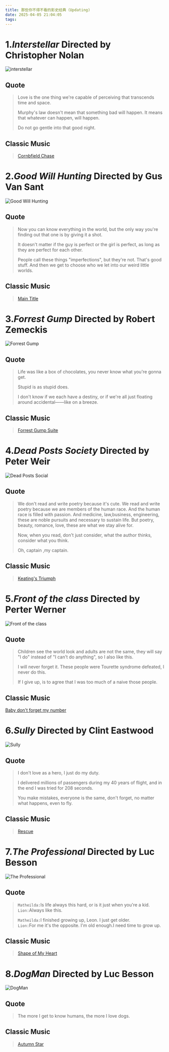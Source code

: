 ```yaml
---
title: 那些你不得不看的影史经典（Updating)
date: 2025-04-05 21:04:05
tags:
---
```

# 1.***Interstellar***  Directed by **Christopher** **Nolan**  
![interstellar](https://wallpapercave.com/wp/wp1817973.jpg)  
## Quote  
>Love is the one thing we're capable of perceiving that transcends time and space.
>
>Murphy's law doesn't mean that something bad will happen. It means that whatever can happen, will happen.
>
>Do not go gentle into that good night.  
## Classic Music
>[Cornbfield Chase](https://music.apple.com/cn/album/cornfield-chase/1533983552?i=1533984393)  

# 2.***Good Will Hunting***  Directed by **Gus Van Sant**  
![Good Will Hunting](https://pic1.zhimg.com/v2-760af3484b40d40724b4f5bf10579839_720w.jpg?source=172ae18b)
## Quote
>Now you can know everything in the world, but the only way you're finding out that one is by giving it a shot.
>
>It doesn't matter if the guy is perfect or the girl is perfect, as long as they are perfect for each other.
>
>People call these things "imperfections", but they're not. That's good stuff. And then we get to choose who we let into our weird little worlds.  
## Classic Music  
>[Main Title](https://music.apple.com/cn/album/main-title/1443513971?i=1443513977)  

# 3.***Forrest Gump***  Directed by **Robert Zemeckis**  
![Forrest Gump](https://pic3.zhimg.com/ff1d111d0417efb1446da9c9e882b247_r.jpg?source=1940ef5c)
## Quote
>Life was like a box of chocolates, you never know what you're gonna get.
>
>Stupid is as stupid does.
>
>I don't know if we each have a destiny, or if we're all just floating around accidental——like on a breeze.  
## Classic Music
>[Forrest Gump Suite](https://music.apple.com/cn/album/forrest-gump-suite/418556875?i=418557001)  

# 4.***Dead Posts Society***  Directed by **Peter Weir**  
![Dead Posts Social](https://ts1.tc.mm.bing.net/th/id/R-C.4fbbbb795ae1e64387822a2571883b8e?rik=2DGOrxJciy7kjg&riu=http%3a%2f%2fvorcdn.xiaodutv.com%2f1e3ece8b6bb3a814567d71df6e55ef28&ehk=9iXn7oCt0m1HVakvykPlM9G8FbQo97s0gnXisNIYYfQ%3d&risl=&pid=ImgRaw&r=0)  
## Quote  
>We don't read and write poetry because it's cute. We read and write poetry because we are members of the human race. And the human race is filled with passion. And medicine, law,business, engineering, these are noble pursuits and necessary to sustain life. But poetry, beauty, romance, love, these are what we stay alive for.
>
>Now, when you read, don't just consider, what the author thinks, consider what you think.
>
>Oh, captain ,my captain.  
## Classic Music  
>[Keating's Triumph](https://music.apple.com/cn/album/keatings-triumph-from-dead-poets-society/1666249478?i=1666249756)  

# 5.***Front of the class***  Directed by **Perter Werner**  
![Front of the class](https://ts1.tc.mm.bing.net/th/id/R-C.bc99b0f78396fe2a9960c5f813dfaf53?rik=AdhoSPMCRgG4Cw&riu=http%3a%2f%2fvorcdn.xiaodutv.com%2f3dd16c1abb1047adc39719ef239ce4f3&ehk=6N%2b1m96WNJ2yMdKWENM9qfSuPTgR7FSZqb62wWOqUzk%3d&risl=&pid=ImgRaw&r=0)  
## Quote  
>Children see the world look and adults are not the same, they will say "I do" instead of "I can't do anything", so I also like this.
>
>I will never forget it. These people were Tourette syndrome defeated, I never do this.
>
>If I give up, is to agree that I was too much of a naive those people.
## Classic Music
[Baby don't forget my number](https://music.apple.com/cn/album/baby-dont-forget-my-number/402419193?i=402419219)  

# 6.***Sully***  Directed by **Clint Eastwood**  
![Sully](https://so1.360tres.com/t0136a565d7257e09e1.jpg)  
## Quote  
>I don't love as a hero, I just do my duty.
>
>I delivered millions of passengers during my 40 years of flight, and in the end I was tried for 208 seconds.
>
>You make mistakes, everyone is the same, don't forget, no matter what happens, even to fly.
## Classic Music
>[Rescue](https://music.apple.com/cn/album/rescue/1440668623?i=1440669552)  

# 7.***The Professional***  Directed by **Luc Besson**  
![The Professional](https://ts1.tc.mm.bing.net/th/id/R-C.e55ec5d18ccc83ba7db68caae54f165f?rik=QnBBI7yneaT66w&riu=http%3a%2f%2fvorcdn.xiaodutv.com%2ff10eda6e82e7f389cde29a9a82611a77&ehk=RORWTTvCgE29p7UK7ilTL1TIxvPg70CRoVvWes9Rllc%3d&risl=&pid=ImgRaw&r=0)  
## Quote  
>`Matheilda:`Is life always this hard, or is it just when you're a kid.  
>`Lion:`Always like this.  
>  
>`Matheilda:`I finished growing up, Leon. I just get older.  
>`Lion:`For me it's the opposite. I'm old enough.I need time to grow up.  
## Classic Music  
>[Shape of My Heart](https://music.apple.com/cn/album/shape-of-my-heart/1440843461?i=1440844574)  

# 8.***DogMan***  Directed by **Luc Besson**  
![DogMan](https://fr.web.img4.acsta.net/pictures/23/09/20/10/20/2421086.jpg)  
## Quote
>The more I get to know humans, the more I love dogs.
## Classic Music
>[Autumn Star](https://music.apple.com/cn/album/autumn-star/1710394852?i=1710398756)  

